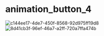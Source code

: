 # animation_button_4
![c144ee17-4de7-450f-8568-92d975ff19d8](https://user-images.githubusercontent.com/110682013/192972040-f35f4571-ca1d-46d4-9d94-dcc1df748124.jpg)
![8d41cb3f-96ef-46a7-a2ff-720a7ffa474b](https://user-images.githubusercontent.com/110682013/192972056-6f9c9876-e746-4d09-a7a0-ae98011f8469.jpg)
